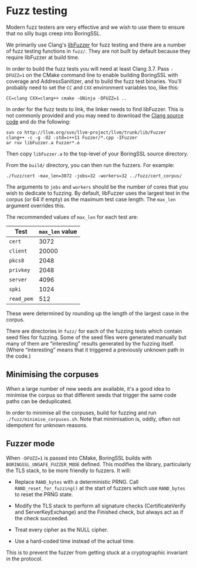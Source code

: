 # Fuzz testing

Modern fuzz testers are very effective and we wish to use them to ensure that no silly bugs creep into BoringSSL.

We primarily use Clang's [libFuzzer](http://llvm.org/docs/LibFuzzer.html) for fuzz testing and there are a number of fuzz testing functions in `fuzz/`. They are not built by default because they require libFuzzer at build time.

In order to build the fuzz tests you will need at least Clang 3.7. Pass `-DFUZZ=1` on the CMake command line to enable building BoringSSL with coverage and AddressSanitizer, and to build the fuzz test binaries. You'll probably need to set the `CC` and `CXX` environment variables too, like this:

```
CC=clang CXX=clang++ cmake -GNinja -DFUZZ=1 ..
```

In order for the fuzz tests to link, the linker needs to find libFuzzer. This is not commonly provided and you may need to download the [Clang source code](http://llvm.org/releases/download.html) and do the following:

```
svn co http://llvm.org/svn/llvm-project/llvm/trunk/lib/Fuzzer
clang++ -c -g -O2 -std=c++11 Fuzzer/*.cpp -IFuzzer
ar ruv libFuzzer.a Fuzzer*.o
```

Then copy `libFuzzer.a` to the top-level of your BoringSSL source directory.

From the `build/` directory, you can then run the fuzzers. For example:

```
./fuzz/cert -max_len=3072 -jobs=32 -workers=32 ../fuzz/cert_corpus/
```

The arguments to `jobs` and `workers` should be the number of cores that you wish to dedicate to fuzzing. By default, libFuzzer uses the largest test in the corpus (or 64 if empty) as the maximum test case length. The `max_len` argument overrides this.

The recommended values of `max_len` for each test are:

| Test       | `max_len` value |
|------------|-----------------|
| `cert`     | 3072            |
| `client`   | 20000           |
| `pkcs8`    | 2048            |
| `privkey`  | 2048            |
| `server`   | 4096            |
| `spki`     | 1024            |
| `read_pem` | 512             |

These were determined by rounding up the length of the largest case in the corpus.

There are directories in `fuzz/` for each of the fuzzing tests which contain seed files for fuzzing. Some of the seed files were generated manually but many of them are “interesting” results generated by the fuzzing itself. (Where “interesting” means that it triggered a previously unknown path in the code.)

## Minimising the corpuses

When a large number of new seeds are available, it's a good idea to minimise the corpus so that different seeds that trigger the same code paths can be deduplicated.

In order to minimise all the corpuses, build for fuzzing and run `./fuzz/minimise_corpuses.sh`. Note that minimisation is, oddly, often not idempotent for unknown reasons.

## Fuzzer mode

When `-DFUZZ=1` is passed into CMake, BoringSSL builds with `BORINGSSL_UNSAFE_FUZZER_MODE` defined. This modifies the library, particularly the TLS stack, to be more friendly to fuzzers. It will:

* Replace `RAND_bytes` with a deterministic PRNG. Call `RAND_reset_for_fuzzing()` at the start of fuzzers which use `RAND_bytes` to reset the PRNG state.

* Modify the TLS stack to perform all signature checks (CertificateVerify and ServerKeyExchange) and the Finished check, but always act as if the check succeeded.

* Treat every cipher as the NULL cipher.

* Use a hard-coded time instead of the actual time.

This is to prevent the fuzzer from getting stuck at a cryptographic invariant in the protocol.

